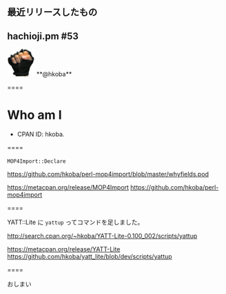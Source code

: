 ## 最近リリースしたもの

## hachioji.pm #53

<img src="myfistrect.jpg" style="width: 64px; height: 64px">
**@hkoba** 


====

# Who am I

* CPAN ID: hkoba.


====

`MOP4Import::Declare`

https://github.com/hkoba/perl-mop4import/blob/master/whyfields.pod

https://metacpan.org/release/MOP4Import
https://github.com/hkoba/perl-mop4import

====

YATT::Lite に `yattup` ってコマンドを足しました。

http://search.cpan.org/~hkoba/YATT-Lite-0.100_002/scripts/yattup

https://metacpan.org/release/YATT-Lite
https://github.com/hkoba/yatt_lite/blob/dev/scripts/yattup

====

おしまい
